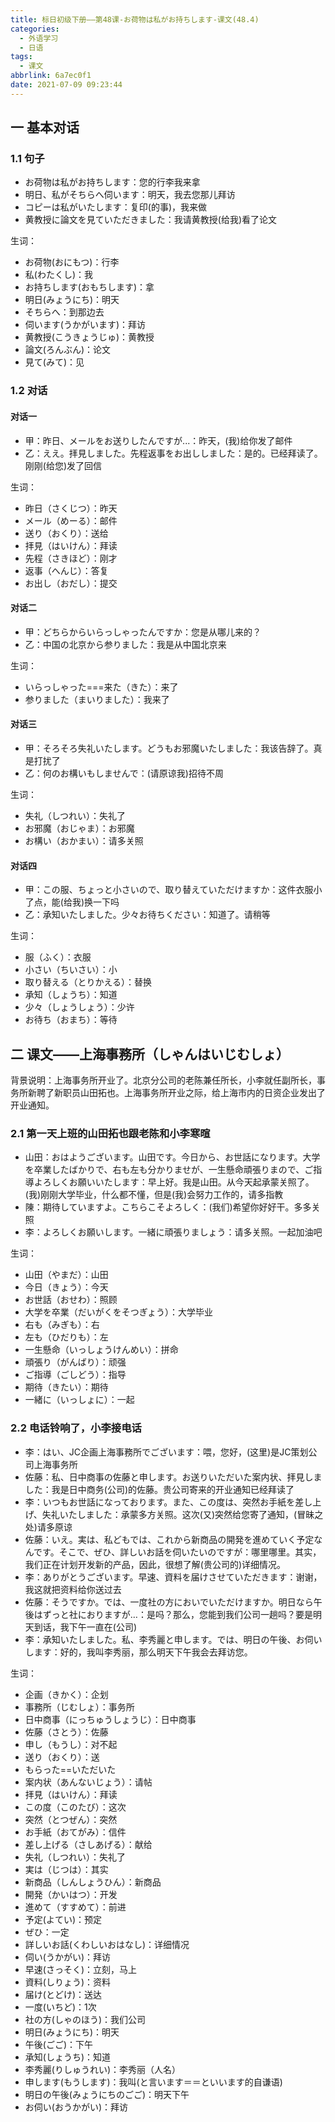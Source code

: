 ```yaml
---
title: 标日初级下册——第48课-お荷物は私がお持ちします-课文(48.4)
categories:
  - 外语学习
  - 日语
tags:
  - 课文
abbrlink: 6a7ec0f1
date: 2021-07-09 09:23:44
---
```

##  一 基本对话

### 1.1 句子

* お荷物は私がお持ちします：您的行李我来拿
* 明日、私がそちらへ伺います：明天，我去您那儿拜访
* コピーは私がいたします：复印(的事)，我来做
* 黄教授に論文を見ていただきました：我请黄教授(给我)看了论文

<!--more-->

生词：

* お荷物(おにもつ)：行李
* 私(わたくし)：我
* お持ちします(おもちします)：拿
* 明日(みょうにち)：明天
* そちらへ：到那边去
* 伺います(うかがいます)：拜访
* 黄教授(こうきょうじゅ)：黄教授
* 論文(ろんぶん)：论文
* 見て(みて)：见

### 1.2 对话

#### 对话一

* 甲：昨日、メールをお送りしたんですが...：昨天，(我)给你发了邮件
* 乙：ええ。拝見しました。先程返事をお出ししました：是的。已经拜读了。刚刚(给您)发了回信

生词：

* 昨日（さくじつ）：昨天
* メール（めーる）：邮件
* 送り（おくり）：送给
* 拝見（はいけん）：拜读
* 先程（さきほど）：刚才
* 返事（へんじ）：答复
* お出し（おだし）：提交

#### 对话二

* 甲：どちらからいらっしゃったんですか：您是从哪儿来的？
* 乙：中国の北京から参りました：我是从中国北京来

生词：

* いらっしゃった===来た（きた）：来了
* 参りました（まいりました）：我来了

#### 对话三

* 甲：そろそろ失礼いたします。どうもお邪魔いたしました：我该告辞了。真是打扰了
* 乙：何のお構いもしませんで：(请原谅我)招待不周

生词：

* 失礼（しつれい）：失礼了
* お邪魔（おじゃま）：お邪魔
* お構い（おかまい）：请多关照

#### 对话四

* 甲：この服、ちょっと小さいので、取り替えていただけますか：这件衣服小了点，能(给我)换一下吗
* 乙：承知いたしました。少々お待ちください：知道了。请稍等

生词：

* 服（ふく）：衣服
* 小さい（ちいさい）：小
* 取り替える（とりかえる）：替换
* 承知（しょうち）：知道
* 少々（しょうしょう）：少许
* お待ち（おまち）：等待

## 二  课文——上海事務所（しゃんはいじむしょ）

背景说明：上海事务所开业了。北京分公司的老陈兼任所长，小李就任副所长，事务所新聘了新职员山田拓也。上海事务所开业之际，给上海市内的日资企业发出了开业通知。

### 2.1 第一天上班的山田拓也跟老陈和小李寒暄

* 山田：おはようございます。山田です。今日から、お世話になります。大学を卒業したばかりで、右も左も分かりませが、一生懸命頑張りまので、ご指導よろしくお願いいたします：早上好。我是山田。从今天起承蒙关照了。(我)刚刚大学毕业，什么都不懂，但是(我)会努力工作的，请多指教
* 陳：期待していますよ。こちらこそよろしく：(我们)希望你好好干。多多关照
* 李：よろしくお願いします。一緒に頑張りましょう：请多关照。一起加油吧

生词：

* 山田（やまだ）：山田
* 今日（きょう）：今天
* お世話（おせわ）：照顾
* 大学を卒業（だいがくをそつぎょう）：大学毕业
* 右も（みぎも）：右
* 左も（ひだりも）：左
* 一生懸命（いっしょうけんめい）：拼命
* 頑張り（がんばり）：顽强
* ご指導（ごしどう）：指导
* 期待（きたい）：期待
* 一緒に（いっしょに）：一起

### 2.2 电话铃响了，小李接电话

* 李：はい、JC企画上海事務所でございます：喂，您好，(这里)是JC策划公司上海事务所
* 佐藤：私、日中商事の佐藤と申します。お送りいただいた案内状、拝見しました：我是日中商务(公司)的佐藤。贵公司寄来的开业通知已经拜读了
* 李：いつもお世話になっております。また、この度は、突然お手紙を差し上げ、失礼いたしました：承蒙多方关照。这次(又)突然给您寄了通知，(冒昧之处)请多原谅
* 佐藤：いえ。実は、私どもでは、これから新商品の開発を進めていく予定なんです。そこで、ぜひ、詳しいお話を伺いたいのですが：哪里哪里。其实，我们正在计划开发新的产品，因此，很想了解(贵公司的)详细情况。
* 李：ありがとうございます。早速、資料を届けさせていただきます：谢谢，我这就把资料给你送过去
* 佐藤：そうですか。では、一度社の方においでいただけますか。明日なら午後はずっと社におりますが…：是吗？那么，您能到我们公司一趟吗？要是明天到话，我下午一直在(公司)
* 李：承知いたしました。私、李秀麗と申します。では、明日の午後、お伺いします：好的，我叫李秀丽，那么明天下午我会去拜访您。

生词：

* 企画（きかく）：企划
* 事務所（じむしょ）：事务所
* 日中商事（にっちゅうしょうじ）：日中商事
* 佐藤（さとう）：佐藤
* 申し（もうし）：对不起
* 送り（おくり）：送
* もらった==いただいた
* 案内状（あんないじょう）：请帖
* 拝見（はいけん）：拜读
* この度（このたび）：这次
* 突然（とつぜん）：突然
* お手紙（おてがみ）：信件
* 差し上げる（さしあげる）：献给
* 失礼（しつれい）：失礼了
* 実は（じつは）：其实
* 新商品（しんしょうひん）：新商品
* 開発（かいはつ）：开发
* 進めて（すすめて）：前进
* 予定(よてい)：预定
* ぜひ：一定
* 詳しいお話(くわしいおはなし)：详细情况
* 伺い(うかがい)：拜访
* 早速(さっそく)：立刻，马上
* 資料(しりょう)：资料
* 届け(とどけ)：送达
* 一度(いちど)：1次
* 社の方(しゃのほう)：我们公司
* 明日(みょうにち)：明天
* 午後(ごご)：下午
* 承知(しょうち)：知道
* 李秀麗(りしゅうれい)：李秀丽（人名）
* 申します(もうします)：我叫(と言います＝＝といいます的自谦语)
* 明日の午後(みょうにちのごご)：明天下午
* お伺い(おうかがい)：拜访
